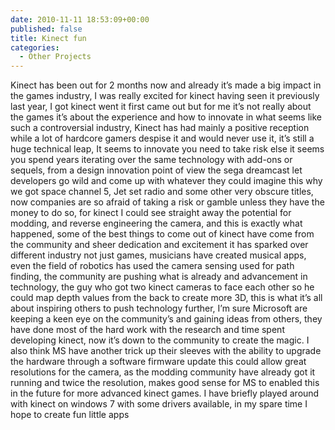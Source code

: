 ```yaml
---
date: 2010-11-11 18:53:09+00:00
published: false
title: Kinect fun
categories:
  - Other Projects
---
```


Kinect has been out for 2 months now and already it’s made a big impact in the games industry, I was really excited for kinect having seen it previously last year, I got kinect went it first came out but for me it’s not really about the games it’s about the experience and how to innovate in what seems like such a controversial industry, Kinect has had mainly a positive reception while a lot of hardcore gamers despise it and would never use it, it’s still a huge technical leap, It seems to innovate you need to take risk else it seems you spend years iterating over the same technology with add-ons or sequels, from a design innovation point of view the sega dreamcast let developers go wild and come up with whatever they could imagine this why we got space channel 5, Jet set radio and some other very obscure titles, now companies are so afraid of taking a risk or gamble unless they have the money to do so, for kinect I could see straight away the potential for modding, and reverse engineering the camera, and this is exactly what happened, some of the best things to come out of kinect have come from the community and sheer dedication and excitement it has sparked over different industry not just games, musicians have created musical apps, even the field of robotics has used the camera sensing used for path finding, the community are pushing what is already and advancement in technology, the guy who got two kinect cameras to face each other so he could map depth values from the back to create more 3D, this is what it’s all about inspiring others to push technology further, I’m sure Microsoft are keeping a keen eye on the community’s and gaining ideas from others, they have done most of the hard work with the research and time spent developing kinect, now it’s down to the community to create the magic. I also think MS have another trick up their sleeves with the ability to upgrade the hardware through a software firmware update this could allow great resolutions for the camera, as the modding community have already got it running and twice the resolution, makes good sense for MS to enabled this in the future for more advanced kinect games. I have briefly played around with kinect on windows 7 with some drivers available, in my spare time I hope to create fun little apps
